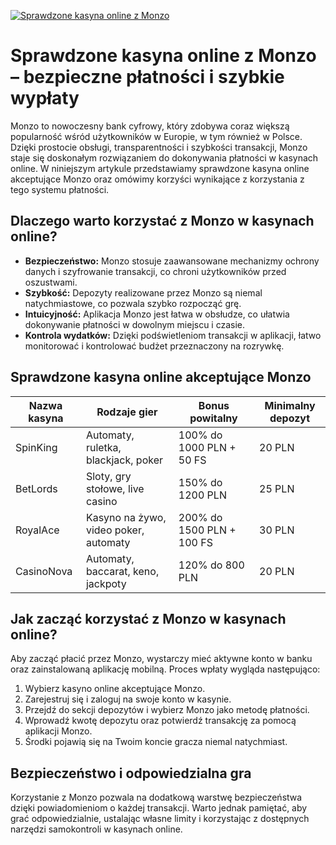 [![Sprawdzone kasyna online z Monzo](https://123-caf.pages.dev/gitsignup.png)](https://vrmoo.ru/Bt82HjjY)

<h1>Sprawdzone kasyna online z Monzo – bezpieczne płatności i szybkie wypłaty</h1> <p>Monzo to nowoczesny bank cyfrowy, który zdobywa coraz większą popularność wśród użytkowników w Europie, w tym również w Polsce. Dzięki prostocie obsługi, transparentności i szybkości transakcji, Monzo staje się doskonałym rozwiązaniem do dokonywania płatności w kasynach online. W niniejszym artykule przedstawiamy sprawdzone kasyna online akceptujące Monzo oraz omówimy korzyści wynikające z korzystania z tego systemu płatności.</p>  <h2>Dlaczego warto korzystać z Monzo w kasynach online?</h2> <ul>   <li><strong>Bezpieczeństwo:</strong> Monzo stosuje zaawansowane mechanizmy ochrony danych i szyfrowanie transakcji, co chroni użytkowników przed oszustwami.</li>   <li><strong>Szybkość:</strong> Depozyty realizowane przez Monzo są niemal natychmiastowe, co pozwala szybko rozpocząć grę.</li>   <li><strong>Intuicyjność:</strong> Aplikacja Monzo jest łatwa w obsłudze, co ułatwia dokonywanie płatności w dowolnym miejscu i czasie.</li>   <li><strong>Kontrola wydatków:</strong> Dzięki podświetleniom transakcji w aplikacji, łatwo monitorować i kontrolować budżet przeznaczony na rozrywkę.</li> </ul>  <h2>Sprawdzone kasyna online akceptujące Monzo</h2> <table>   <thead>     <tr>       <th>Nazwa kasyna</th>       <th>Rodzaje gier</th>       <th>Bonus powitalny</th>       <th>Minimalny depozyt</th>     </tr>   </thead>   <tbody>     <tr>       <td>SpinKing</td>       <td>Automaty, ruletka, blackjack, poker</td>       <td>100% do 1000 PLN + 50 FS</td>       <td>20 PLN</td>     </tr>     <tr>       <td>BetLords</td>       <td>Sloty, gry stołowe, live casino</td>       <td>150% do 1200 PLN</td>       <td>25 PLN</td>     </tr>     <tr>       <td>RoyalAce</td>       <td>Kasyno na żywo, video poker, automaty</td>       <td>200% do 1500 PLN + 100 FS</td>       <td>30 PLN</td>     </tr>     <tr>       <td>CasinoNova</td>       <td>Automaty, baccarat, keno, jackpoty</td>       <td>120% do 800 PLN</td>       <td>20 PLN</td>     </tr>   </tbody> </table>  <h2>Jak zacząć korzystać z Monzo w kasynach online?</h2> <p>Aby zacząć płacić przez Monzo, wystarczy mieć aktywne konto w banku oraz zainstalowaną aplikację mobilną. Proces wpłaty wygląda następująco:</p> <ol>   <li>Wybierz kasyno online akceptujące Monzo.</li>   <li>Zarejestruj się i zaloguj na swoje konto w kasynie.</li>   <li>Przejdź do sekcji depozytów i wybierz Monzo jako metodę płatności.</li>   <li>Wprowadź kwotę depozytu oraz potwierdź transakcję za pomocą aplikacji Monzo.</li>   <li>Środki pojawią się na Twoim koncie gracza niemal natychmiast.</li> </ol>  <h2>Bezpieczeństwo i odpowiedzialna gra</h2> <p>Korzystanie z Monzo pozwala na dodatkową warstwę bezpieczeństwa dzięki powiadomieniom o każdej transakcji. Warto jednak pamiętać, aby grać odpowiedzialnie, ustalając własne limity i korzystając z dostępnych narzędzi samokontroli w kasynach online.</p>